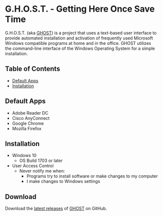 # G.H.O.S.T. - Getting Here Once Save Time
G.H.O.S.T. (aka [GHOST](https://github.com/nyhtml/GHOST)) is a project that uses a text-based user interface to provide automated installation and activation of frequently used Microsoft Windows compatible programs at home and in the office. GHOST utilizes the command-line interface of the Windows Operating System for a simple installation.

## Table of Contents
* [Default Apps](#default-apps)
* [Installation](#installation)

## Default Apps
* Adobe Reader DC
* Cisco AnyConnect
* Google Chrome
* Mozilla Firefox


## Installation
* Windows 10
  * OS Build 1703 or later
* User Access Control 
  * Never notify me when:
    * Programs try to install software or make changes to my computer
    * I make changes to Windows settings


## Download
Download the [latest releases](https://github.com/nyhtml/GHOST/releases/latest/download/GHOST.zip) of [GHOST](https://github.com/nyhtml/GHOST) on GitHub.
